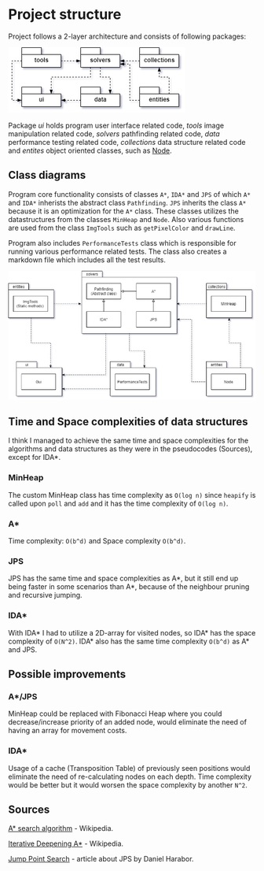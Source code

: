 # Project structure

Project follows a 2-layer architecture and consists of following packages:

![packages.png](/docs/images/packages.png)

Package _ui_ holds program user interface related code, _tools_ image manipulation related code, _solvers_ pathfinding related code, _data_ performance testing related code, _collections_ data structure related code and _entites_ object oriented classes, such as [Node](app/src/main/java/pathfinding/entities/Node.java).

## Class diagrams

Program core functionality consists of classes `A*`, `IDA*` and `JPS` of which `A*` and `IDA*` inherists the abstract class `Pathfinding`. `JPS` inherits the class `A*` because it is an optimization for the `A*` class. These classes utilizes the datastructures from the classes `MinHeap` and `Node`. Also various functions are used from the class `ImgTools` such as `getPixelColor` and `drawLine`.

Program also includes `PerformanceTests` class which is responsible for running various performance related tests. The class also creates a markdown file which includes all the test results.

![classes.png](/docs/images/classes.png)

## Time and Space complexities of data structures

I think I managed to achieve the same time and space complexities for the algorithms and data structures as they were in the pseudocodes (Sources), except for IDA\*.

### MinHeap

The custom MinHeap class has time complexity as `O(log n)` since `heapify` is called upon `poll` and `add` and it has the time complexity of `O(log n)`.

### A\*

Time complexity: `O(b^d)` and Space complexity `O(b^d)`.

### JPS

JPS has the same time and space complexities as A\*, but it still end up being faster in some scenarios than A\*, because of the neighbour pruning and recursive jumping.

### IDA\*

With IDA\* I had to utilize a 2D-array for visited nodes, so IDA\* has the space complexity of `O(N^2)`. IDA\* also has the same time complexity `O(b^d)` as A* and JPS.

## Possible improvements

### A*/JPS

MinHeap could be replaced with Fibonacci Heap where you could decrease/increase priority of an added node, would eliminate the need of having an array for movement costs.

### IDA*

Usage of a cache (Transposition Table) of previously seen positions would eliminate the need of re-calculating nodes on each depth. Time complexity would be better but it would worsen the space complexity by another `N^2`.

## Sources

[A* search algorithm](https://en.wikipedia.org/wiki/A*_search_algorithm) - Wikipedia.

[Iterative Deepening A*](https://en.wikipedia.org/wiki/Iterative_deepening_A*) - Wikipedia.

[Jump Point Search](https://harablog.wordpress.com/2011/09/07/jump-point-search/) - article about JPS by Daniel Harabor.
